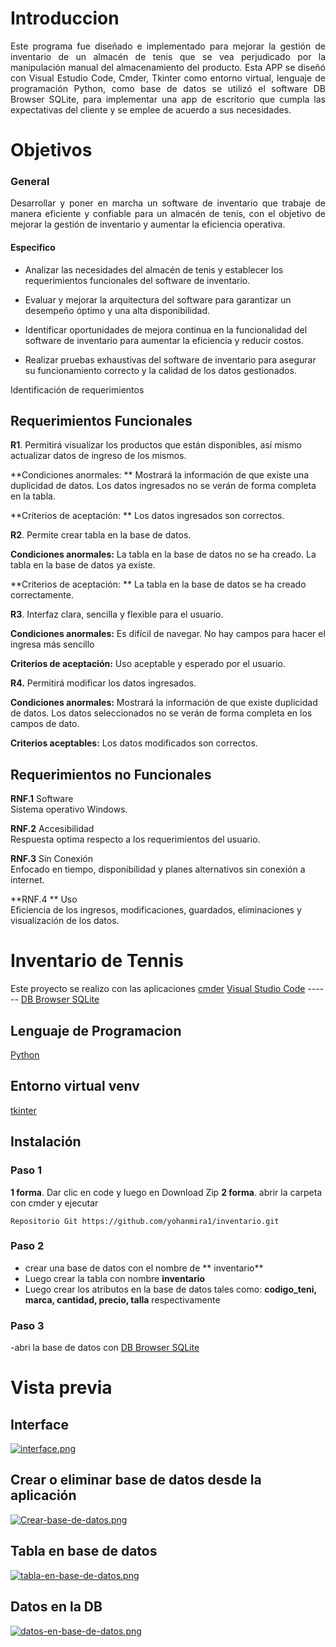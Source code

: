 # Introduccion
<p style="text-align: justify;">Este programa fue diseñado e implementado para mejorar la gestión de inventario de un almacén de tenis que se vea perjudicado por la manipulación manual del almacenamiento del producto. Esta APP se diseñó con Visual Estudio Code, Cmder, Tkinter como entorno virtual, lenguaje de programación Python, como base de datos se utilizó el software DB Browser SQLite, para implementar una app de escritorio que cumpla las expectativas del cliente y se emplee de acuerdo a sus necesidades.</p>

# Objetivos
### General

<p style="text-align: justify;"> Desarrollar y poner en marcha un software de inventario que trabaje de manera eficiente y confiable para un almacén de tenis, con el objetivo de mejorar la gestión de inventario y aumentar la eficiencia operativa.</p>

####  Especifico

- Analizar las necesidades del almacén de tenis y establecer los requerimientos funcionales del software de inventario.  

- Evaluar y mejorar la arquitectura del software para garantizar un desempeño óptimo y una alta disponibilidad.  

- Identificar oportunidades de mejora continua en la funcionalidad del software de inventario para aumentar la eficiencia y reducir costos.  

- Realizar pruebas exhaustivas del software de inventario para asegurar su funcionamiento correcto y la calidad de los datos gestionados.

Identificación de requerimientos

## Requerimientos Funcionales

**R1**. Permitirá visualizar los productos que están disponibles, así mismo actualizar datos de ingreso de los mismos.  

**Condiciones anormales:  **
Mostrará la información de que existe una duplicidad de datos.
Los datos ingresados no se verán de forma completa en la tabla.

**Criterios de aceptación:  **
Los datos ingresados son correctos.

**R2**. Permite crear tabla en la base de datos.

**Condiciones anormales:**
La tabla en la base de datos no se ha creado.
La tabla en la base de datos ya existe.

**Criterios de aceptación:  **
La tabla en la base de datos se ha creado correctamente.

**R3**. Interfaz clara, sencilla y flexible para el usuario.

**Condiciones anormales:**
Es difícil de navegar.
No hay campos para hacer el ingresa más sencillo 

**Criterios de aceptación:**
Uso aceptable y esperado por el usuario.

**R4.** Permitirá modificar los datos ingresados.

**Condiciones anormales:** 
Mostrará la información de que existe duplicidad de datos.
Los datos seleccionados no se verán de forma completa en los campos de dato.
 
**Criterios aceptables:**
Los datos modificados son correctos.

## Requerimientos no Funcionales

**RNF.1** Software  
Sistema operativo Windows. 
  
**RNF.2** Accesibilidad  
Respuesta optima respecto a los requerimientos del usuario.  

**RNF.3** Sin Conexión  
Enfocado en tiempo, disponibilidad y planes alternativos sin conexión a internet.  

**RNF.4 ** Uso  
Eficiencia de los ingresos, modificaciones, guardados, eliminaciones y visualización de los datos.


# Inventario de Tennis

Este proyecto se realizo con las aplicaciones [cmder](http://https://cmder.app/ "cmder")
[Visual Studio Code](http://https://code.visualstudio.com/ "Visual Studio Code") ------  [DB Browser SQLite](https://sqlitebrowser.org/ "DB Browser SQL Lite")

## Lenguaje de Programacion
[Python](http://https://www.python.org/ "Python")

## Entorno virtual venv
[tkinter](http://https://docs.python.org/3/library/tkinter.html "tkinter")

## Instalación
### Paso 1
**1 forma**. Dar clic en code y luego en Download Zip
**2 forma**. abrir la carpeta con cmder y ejecutar

`Repositorio Git https://github.com/yohanmira1/inventario.git`

### Paso 2
- crear una base de datos con el nombre de ** inventario**
- Luego  crear la tabla con nombre **inventario**
- Luego crear los atributos en la base de datos tales como:  **codigo_teni, marca, cantidad, precio, talla** respectivamente

### Paso 3 
-abri la base de datos con [DB Browser SQLite](http://https://sqlitebrowser.org/ "DB Browser SQLite")

# Vista previa 

## Interface

[![interface.png](https://i.postimg.cc/K8rrLQJ0/interface.png)](https://postimg.cc/3kNvQjMG)

## Crear o eliminar base de datos desde la aplicación
[![Crear-base-de-datos.png](https://i.postimg.cc/VkVs7PGv/Crear-base-de-datos.png)](https://postimg.cc/FY0QR8QX)

## Tabla en base de datos
[![tabla-en-base-de-datos.png](https://i.postimg.cc/jd2GMwG6/tabla-en-base-de-datos.png)](https://postimg.cc/QHL4ttNV)

## Datos en la DB
[![datos-en-base-de-datos.png](https://i.postimg.cc/s2Y8Mphz/datos-en-base-de-datos.png)](https://postimg.cc/qt7QY6wD)
